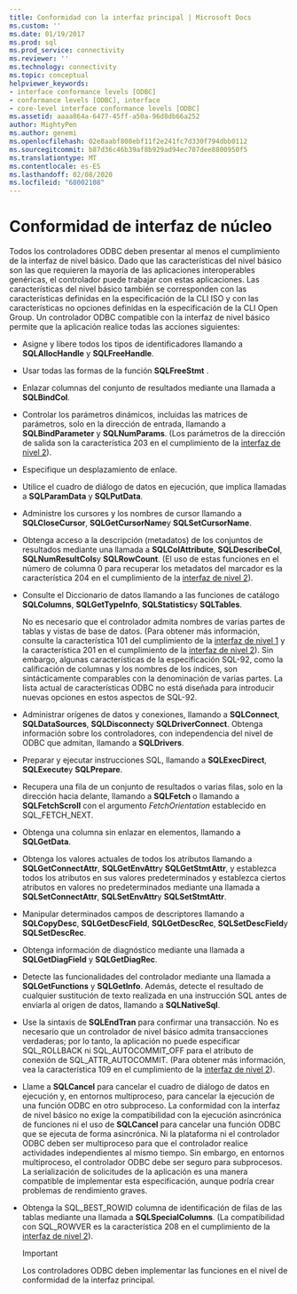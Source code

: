 ```yaml
---
title: Conformidad con la interfaz principal | Microsoft Docs
ms.custom: ''
ms.date: 01/19/2017
ms.prod: sql
ms.prod_service: connectivity
ms.reviewer: ''
ms.technology: connectivity
ms.topic: conceptual
helpviewer_keywords:
- interface conformance levels [ODBC]
- conformance levels [ODBC], interface
- core-level interface conformance levels [ODBC]
ms.assetid: aaaa864a-6477-45ff-a50a-96d8db66a252
author: MightyPen
ms.author: genemi
ms.openlocfilehash: 02e8aabf808ebf11f2e241fc7d330f794dbb0112
ms.sourcegitcommit: b87d36c46b39af8b929ad94ec707dee8800950f5
ms.translationtype: MT
ms.contentlocale: es-ES
ms.lasthandoff: 02/08/2020
ms.locfileid: "68002108"
---
```

# <a name="core-interface-conformance"></a>Conformidad de interfaz de núcleo
Todos los controladores ODBC deben presentar al menos el cumplimiento de la interfaz de nivel básico. Dado que las características del nivel básico son las que requieren la mayoría de las aplicaciones interoperables genéricas, el controlador puede trabajar con estas aplicaciones. Las características del nivel básico también se corresponden con las características definidas en la especificación de la CLI ISO y con las características no opciones definidas en la especificación de la CLI Open Group. Un controlador ODBC compatible con la interfaz de nivel básico permite que la aplicación realice todas las acciones siguientes:  
  
-   Asigne y libere todos los tipos de identificadores llamando a **SQLAllocHandle** y **SQLFreeHandle**.  
  
-   Usar todas las formas de la función **SQLFreeStmt** .  
  
-   Enlazar columnas del conjunto de resultados mediante una llamada a **SQLBindCol**.  
  
-   Controlar los parámetros dinámicos, incluidas las matrices de parámetros, solo en la dirección de entrada, llamando a **SQLBindParameter** y **SQLNumParams**. (Los parámetros de la dirección de salida son la característica 203 en el cumplimiento de la [interfaz de nivel 2](../../../odbc/reference/develop-app/level-2-interface-conformance.md)).  
  
-   Especifique un desplazamiento de enlace.  
  
-   Utilice el cuadro de diálogo de datos en ejecución, que implica llamadas a **SQLParamData** y **SQLPutData**.  
  
-   Administre los cursores y los nombres de cursor llamando a **SQLCloseCursor**, **SQLGetCursorName**y **SQLSetCursorName**.  
  
-   Obtenga acceso a la descripción (metadatos) de los conjuntos de resultados mediante una llamada a **SQLColAttribute**, **SQLDescribeCol**, **SQLNumResultCols**y **SQLRowCount**. (El uso de estas funciones en el número de columna 0 para recuperar los metadatos del marcador es la característica 204 en el cumplimiento de la [interfaz de nivel 2](../../../odbc/reference/develop-app/level-2-interface-conformance.md)).  
  
-   Consulte el Diccionario de datos llamando a las funciones de catálogo **SQLColumns**, **SQLGetTypeInfo**, **SQLStatistics**y **SQLTables**.  
  
     No es necesario que el controlador admita nombres de varias partes de tablas y vistas de base de datos. (Para obtener más información, consulte la característica 101 del cumplimiento de la [interfaz de nivel 1](../../../odbc/reference/develop-app/level-1-interface-conformance.md) y la característica 201 en el cumplimiento de la [interfaz de nivel 2](../../../odbc/reference/develop-app/level-2-interface-conformance.md)). Sin embargo, algunas características de la especificación SQL-92, como la calificación de columnas y los nombres de los índices, son sintácticamente comparables con la denominación de varias partes. La lista actual de características ODBC no está diseñada para introducir nuevas opciones en estos aspectos de SQL-92.  
  
-   Administrar orígenes de datos y conexiones, llamando a **SQLConnect**, **SQLDataSources**, **SQLDisconnect**y **SQLDriverConnect**. Obtenga información sobre los controladores, con independencia del nivel de ODBC que admitan, llamando a **SQLDrivers**.  
  
-   Preparar y ejecutar instrucciones SQL, llamando a **SQLExecDirect**, **SQLExecute**y **SQLPrepare**.  
  
-   Recupera una fila de un conjunto de resultados o varias filas, solo en la dirección hacia delante, llamando a **SQLFetch** o llamando a **SQLFetchScroll** con el argumento *FetchOrientation* establecido en SQL_FETCH_NEXT.  
  
-   Obtenga una columna sin enlazar en elementos, llamando a **SQLGetData**.  
  
-   Obtenga los valores actuales de todos los atributos llamando a **SQLGetConnectAttr**, **SQLGetEnvAttr**y **SQLGetStmtAttr**, y establezca todos los atributos en sus valores predeterminados y establezca ciertos atributos en valores no predeterminados mediante una llamada a **SQLSetConnectAttr**, **SQLSetEnvAttr**y **SQLSetStmtAttr**.  
  
-   Manipular determinados campos de descriptores llamando a **SQLCopyDesc**, **SQLGetDescField**, **SQLGetDescRec**, **SQLSetDescField**y **SQLSetDescRec**.  
  
-   Obtenga información de diagnóstico mediante una llamada a **SQLGetDiagField** y **SQLGetDiagRec**.  
  
-   Detecte las funcionalidades del controlador mediante una llamada a **SQLGetFunctions** y **SQLGetInfo**. Además, detecte el resultado de cualquier sustitución de texto realizada en una instrucción SQL antes de enviarla al origen de datos, llamando a **SQLNativeSql**.  
  
-   Use la sintaxis de **SQLEndTran** para confirmar una transacción. No es necesario que un controlador de nivel básico admita transacciones verdaderas; por lo tanto, la aplicación no puede especificar SQL_ROLLBACK ni SQL_AUTOCOMMIT_OFF para el atributo de conexión de SQL_ATTR_AUTOCOMMIT. (Para obtener más información, vea la característica 109 en el cumplimiento de la [interfaz de nivel 2](../../../odbc/reference/develop-app/level-2-interface-conformance.md)).  
  
-   Llame a **SQLCancel** para cancelar el cuadro de diálogo de datos en ejecución y, en entornos multiproceso, para cancelar la ejecución de una función ODBC en otro subproceso. La conformidad con la interfaz de nivel básico no exige la compatibilidad con la ejecución asincrónica de funciones ni el uso de **SQLCancel** para cancelar una función ODBC que se ejecuta de forma asincrónica. Ni la plataforma ni el controlador ODBC deben ser multiproceso para que el controlador realice actividades independientes al mismo tiempo. Sin embargo, en entornos multiproceso, el controlador ODBC debe ser seguro para subprocesos. La serialización de solicitudes de la aplicación es una manera compatible de implementar esta especificación, aunque podría crear problemas de rendimiento graves.  
  
-   Obtenga la SQL_BEST_ROWID columna de identificación de filas de las tablas mediante una llamada a **SQLSpecialColumns**. (La compatibilidad con SQL_ROWVER es la característica 208 en el cumplimiento de la [interfaz de nivel 2](../../../odbc/reference/develop-app/level-2-interface-conformance.md)).  
  
    > [!IMPORTANT]  
    >  Los controladores ODBC deben implementar las funciones en el nivel de conformidad de la interfaz principal.
